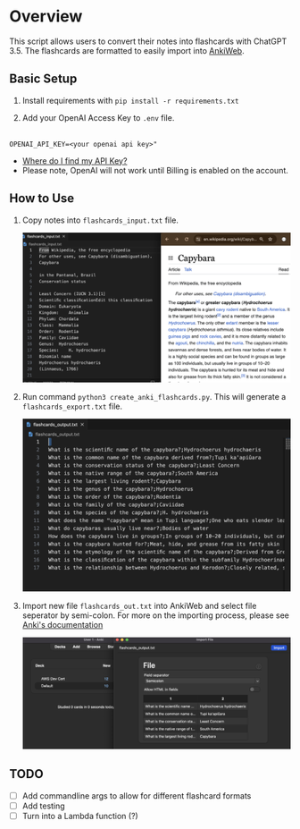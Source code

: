 
# Overview 
This script allows users to convert their notes into flashcards with ChatGPT 3.5. The flashcards are formatted to easily import into [AnkiWeb](https://ankiweb.net). 


## Basic Setup

1. Install requirements with `pip install -r requirements.txt`


2. Add your OpenAI Access Key to `.env` file.

```

OPENAI_API_KEY=<your openai api key>"

```
  - [Where do I find my API Key?](https://help.openai.com/en/articles/4936850-where-do-i-find-my-api-key)
  - Please note, OpenAI will not work until Billing is enabled on the account.

## How to Use

1. Copy notes into `flashcards_input.txt` file.

    ![Step One](/img/step_one.png)

2. Run command `python3 create_anki_flashcards.py`. This will generate a `flashcards_export.txt` file. 
   
    ![Step Two](img/step_two.png)

3. Import new file `flashcards_out.txt` into AnkiWeb and select file seperator by semi-colon. For more on the importing process, please see [Anki's documentation](https://docs.ankiweb.net/importing/text-files.html)

    ![Step Three](img/step_three.png)

## TODO 
- [ ] Add commandline args to allow for different flashcard formats
- [ ] Add testing
- [ ] Turn into a Lambda function (?)